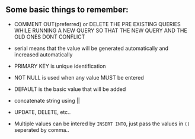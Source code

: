 ## Some basic things to remember:

- COMMENT OUT(preferred) or DELETE THE PRE EXISTING QUERIES WHILE RUNNING A NEW QUERY SO THAT THE NEW QUERY AND THE OLD ONES DONT CONFLICT

- serial means that the value will be generated automatically and increased automatically

- PRIMARY KEY is unique identification

- NOT NULL is used when any value MUST be entered

- DEFAULT is the basic value that will be added

- concatenate string using ||

- UPDATE, DELETE, etc..

- Multiple values can be intered by `INSERT INTO`, just pass the values in `()` seperated by comma..